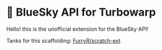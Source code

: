# 🦋 BlueSky API for Turbowarp
Hello! this is the unofficial extension for the BlueSky API!


Tanks for this scaffolding: [FurryR/scratch-ext](https://github.com/FurryR/scratch-ext/tree/main) 
